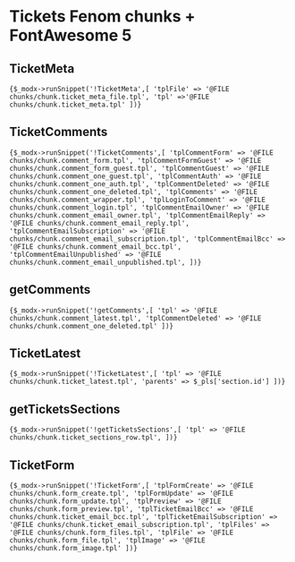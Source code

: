 # Tickets Fenom chunks + FontAwesome 5

## TicketMeta
`
{$_modx->runSnippet('!TicketMeta',[
    'tplFile' => '@FILE chunks/chunk.ticket_meta_file.tpl',
    'tpl' =>'@FILE chunks/chunk.ticket_meta.tpl'
])}
`
## TicketComments
`
{$_modx->runSnippet('!TicketComments',[
    'tplCommentForm' => '@FILE chunks/chunk.comment_form.tpl',
    'tplCommentFormGuest' => '@FILE chunks/chunk.comment_form_guest.tpl',
    'tplCommentGuest' => '@FILE chunks/chunk.comment_one_guest.tpl',
    'tplCommentAuth' => '@FILE chunks/chunk.comment_one_auth.tpl',
    'tplCommentDeleted' => '@FILE chunks/chunk.comment_one_deleted.tpl',
    'tplComments' => '@FILE chunks/chunk.comment_wrapper.tpl',
    'tplLoginToComment' => '@FILE chunks/chunk.comment_login.tpl',
    'tplCommentEmailOwner' => '@FILE chunks/chunk.comment_email_owner.tpl',
    'tplCommentEmailReply' => '@FILE chunks/chunk.comment_email_reply.tpl',
    'tplCommentEmailSubscription' => '@FILE chunks/chunk.comment_email_subscription.tpl',
    'tplCommentEmailBcc' => '@FILE chunks/chunk.comment_email_bcc.tpl',
    'tplCommentEmailUnpublished' => '@FILE chunks/chunk.comment_email_unpublished.tpl',
])}
`
## getComments
`
{$_modx->runSnippet('!getComments',[
    'tpl' => '@FILE chunks/chunk.comment_latest.tpl',
    'tplCommentDeleted' => '@FILE chunks/chunk.comment_one_deleted.tpl'
])}
`
## TicketLatest
`
{$_modx->runSnippet('!TicketLatest',[
  'tpl' => '@FILE chunks/chunk.ticket_latest.tpl',
  'parents' => $_pls['section.id']
])}
`
## getTicketsSections
`
{$_modx->runSnippet('!getTicketsSections',[
  'tpl' => '@FILE chunks/chunk.ticket_sections_row.tpl',
])}
`
## TicketForm
`
{$_modx->runSnippet('!TicketForm',[
	'tplFormCreate' => '@FILE chunks/chunk.form_create.tpl',
	'tplFormUpdate' => '@FILE chunks/chunk.form_update.tpl',
	'tplPreview' => '@FILE chunks/chunk.form_preview.tpl',
	'tplTicketEmailBcc' => '@FILE chunks/chunk.ticket_email_bcc.tpl',
	'tplTicketEmailSubscription' => '@FILE chunks/chunk.ticket_email_subscription.tpl',
	'tplFiles' => '@FILE chunks/chunk.form_files.tpl',
	'tplFile' => '@FILE chunks/chunk.form_file.tpl',
	'tplImage' => '@FILE chunks/chunk.form_image.tpl'
])}
`

